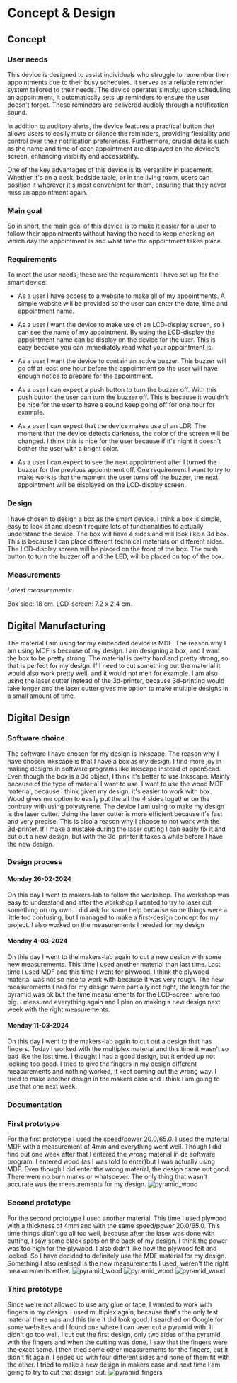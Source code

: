 # Concept & Design

## Concept

### User needs
This device is designed to assist individuals who struggle to remember their appointments due to their busy schedules. 
It serves as a reliable reminder system tailored to their needs. The device operates simply: upon scheduling an appointment, 
it automatically sets up reminders to ensure the user doesn't forget. These reminders are delivered audibly through a 
notification sound.

In addition to auditory alerts, the device features a practical button that allows users to easily mute or silence the 
reminders, providing flexibility and control over their notification preferences. Furthermore, crucial details such as 
the name and time of each appointment are displayed on the device's screen, enhancing visibility and accessibility.

One of the key advantages of this device is its versatility in placement. Whether it's on a desk, bedside table, or in
the living room, users can position it wherever it's most convenient for them, ensuring that they never miss an
appointment again.

### Main goal
So in short, the main goal of this device is to make it easier for a user to follow their appointments without having
the need to keep checking on which day the appointment is and what time the appointment takes place.

### Requirements
To meet the user needs, these are the requirements I have set up for the smart device:
- As a user I have access to a website to make all of my appointments. A simple website will be provided so the user 
can enter the date, time and appointment name.

- As a user I want the device to make use of an LCD-display screen, so I can see the name of my appointment. By using 
the LCD-display the appointment name can be display on the device for the user. This is easy because you can immediately 
read what your appointment is. 

- As a user I want the device to contain an active buzzer. This buzzer will go off at least one hour before the 
appointment so the user will have enough notice to prepare for the appointment.

- As a user I can expect a push button to turn the buzzer off. With this push button the user can turn the buzzer off. 
This is because it wouldn't be nice for the user to have a sound keep going off for one hour for example. 

- As a user I can expect that the device makes use of an LDR. The moment that the device detects darkness, the color
  of the screen will be changed. I think this is nice for the user because if it's night it doesn't bother the user with
  a bright color.

- As a user I can expect to see the next appointment after I turned the buzzer for the previous appointment off. 
One requirement I want to try to make work is that the moment the user turns off the buzzer, the next appointment will 
be displayed on the LCD-display screen.

### Design
I have chosen to design a box as the smart device. I think a box is simple, easy to look at and doesn't require
lots of functionalities to actually understand the device. The box will have 4 sides and will look like a 3d box. 
This is because I can place different technical materials on different sides. The LCD-display screen will be placed on 
the front of the box. The push button to turn the buzzer off and the LED, will be placed on top of the box. 

### Measurements
*Latest measurements:* 

Box side: 18 cm. 
LCD-screen: 7.2 x 2.4 cm.

## Digital Manufacturing
The material I am using for my embedded device is MDF. The reason why I am using MDF is because of my design. I am designing
a box, and I want the box to be pretty strong. The material is pretty hard and pretty strong, so that is perfect for my design.
If I need to cut something out the material it would also work pretty well, and it would not melt for example. 
I am also using the laser cutter instead of the 3d-printer, because 3d-printing would take longer and the laser cutter 
gives me option to make multiple designs in a small amount of time. 


## Digital Design

### Software choice
The software I have chosen for my design is Inkscape. The reason why I have chosen Inkscape is that I have a box as 
my design. I find more joy in making designs in software programs like inkscape instead of openScad. 
Even though the box is a 3d object, I think it's better to use Inkscape. Mainly because of the type of material 
I want to use. I want to use the wood MDF material, because I think given my design, it's easier to work with box. 
Wood gives me option to easily put the all the 4 sides together on the contrary with using polystyrene. The device I am 
using to make my design is the laser cutter. Using the laser cutter is more efficient because it's fast and very precise.
This is also a reason why I choose to not work with the 3d-printer. If I make a mistake during the laser cutting I can 
easily fix it and cut out a new design, but with the 3d-printer it takes a while before I have the new design. 

### Design process

#### Monday 26-02-2024
On this day I went to makers-lab to follow the workshop. The workshop was easy to understand and after the workshop I 
wanted to try to laser cut something on my own. I did ask for some help because some things were a little too confusing,
but I managed to make a first-design concept for my project. I also worked on the measurements I needed for my design

#### Monday 4-03-2024
On this day I went to the makers-lab again to cut a new design with some new measurements. This time I used another material
than last time. Last time I used MDF and this time I went for plywood. I think the plywood material was not so nice to work
with because it was very rough. The new measurements I had for my design were partially not right, the length for the pyramid
was ok but the time measurements for the LCD-screen were too big. I measured everything again and I plan on making a new 
design next week with the right measurements. 

#### Monday 11-03-2024
On this day I went to the makers-lab again to cut out a design that has fingers. Today I worked with the multiplex material
and this time it wasn't so bad like the last time. I thought I had a good design, but it ended up not looking too good.
I tried to give the fingers in my design different measurements and nothing worked, it kept coming out the wrong way. 
I tried to make another design in the makers case and I think I am going to use that one next week. 

### Documentation 
### First prototype

For the first prototype I used the speed/power 20.0/65.0. I used the material MDF with a measurement of 4mm
and everything went well. Though I did find out one week after that I entered the wrong material in de software program.
I entered wood (as I was told to enter)but I was actually using MDF. Even though I did enter the wrong material,
the design came out good. There were no burn marks or whatsoever. The only thing that wasn't accurate was the measurements
for my design.
![pyramid_wood](../assets/pyramid_wood_1.jpg)

### Second prototype
For the second prototype I used another material. This time I used plywood with a thickness of 4mm and with the same
speed/power 20.0/65.0. This time things didn't go all too well, because after the laser was done with cutting,
I saw some black spots on the back of my design. I think the power was too high for the plywood. I also didn't like how
the plywood felt and looked. So I have decided to definitely use the MDF material for my design. Something I also realised
is the new measurements I used, weren't the right measurements either.
![pyramid_wood](../assets/pyramid_pro2_1.jpg)
![pyramid_wood](../assets/pyramid_pro2_2.jpg)
![pyramid_wood](../assets/pyramid_pro2_3.jpg)

### Third prototype
Since we're not allowed to use any glue or tape, I wanted to work with fingers in my design. I used multiplex again,
because that's the only test material there was and this time it did look good. I searched on Google for some
websites and I found one where I can laser cut a pyramid with. It didn't go too well. I cut out the first design, only
two sides of the pyramid, with the fingers and when the cutting was done, I saw that the fingers were the exact same. I then
tried some other measurements for the fingers, but it didn't fit again. I ended up with four different sides and none of them
fit with the other. I tried to make a new design in makers case and next time I am going to try to cut that design out.
![pyramid_fingers](../assets/pyramid_fingers.jpg)


